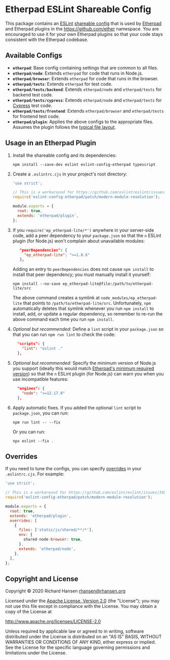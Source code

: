 # Etherpad ESLint Shareable Config

This package contains an [ESLint](https://eslint.org/) [shareable
config](https://eslint.org/docs/developer-guide/shareable-configs) that is used
by [Etherpad](https://etherpad.org/) and Etherpad plugins in the
https://github.com/ether namespace. You are encouraged to use it for your own
Etherpad plugins so that your code stays consistent with the Etherpad codebase.

## Available Configs

* **`etherpad`**: Base config containing settings that are common to all files.
* **`etherpad/node`**: Extends `etherpad` for code that runs in Node.js.
* **`etherpad/browser`**: Extends `etherpad` for code that runs in the browser.
* **`etherpad/tests`**: Extends `etherpad` for test code.
* **`etherpad/tests/backend`**: Extends `etherpad/node` and `etherpad/tests` for
  backend test code.
* **`etherpad/tests/cypress`**: Extends `etherpad/node` and `etherpad/tests` for
  [Cypress](https://www.cypress.io/) test code.
* **`etherpad/tests/frontend`**: Extends `etherpad/browser` and `etherpad/tests`
  for frontend test code.
* **`etherpad/plugin`**: Applies the above configs to the appropriate files.
  Assumes the plugin follows the [typical file
  layout](https://etherpad.org/doc/latest/#index_folder_structure).

## Usage in an Etherpad Plugin

1.  Install the shareable config and its dependencies:

    ```shell
    npm install --save-dev eslint eslint-config-etherpad typescript
    ```

2.  Create a `.eslintrc.cjs` in your project's root directory:

    ```javascript
    'use strict';

    // This is a workaround for https://github.com/eslint/eslint/issues/3458
    require('eslint-config-etherpad/patch/modern-module-resolution');

    module.exports = {
      root: true,
      extends: 'etherpad/plugin',
    };
    ```

3. If you `require('ep_etherpad-lite/*')` anywhere in your server-side code, add
   a peer dependency to your `package.json` so that the `n` ESLint plugin (for
   Node.js) won't complain about unavailable modules:

   ```json
      "peerDependencies": {
        "ep_etherpad-lite": ">=1.8.6"
      },
   ```

   Adding an entry to `peerDependencies` does not cause `npm install` to install
   that peer dependency; you must manually install it yourself:

   ```shell
   npm install --no-save ep_etherpad-lite@file:/path/to/etherpad-lite/src
   ```

   The above command creates a symlink at `node_modules/ep_etherpad-lite` that
   points to `/path/to/etherpad-lite/src`. Unfortunately, `npm` automatically
   deletes that symlink whenever you run `npm install` to install, add, or
   update a regular dependency, so remember to re-run the above command each
   time you run `npm install`.

4. *Optional but recommended:* Define a `lint` script in your `package.json` so
   that you can run `npm run lint` to check the code:

    ```json
      "scripts": {
        "lint": "eslint ."
      },
    ```

5. *Optional but recommended:* Specify the minimum version of Node.js you
    support (ideally this would match [Etherpad's minimum required
    version](https://github.com/ether/etherpad-lite#requirements)) so that the
    `n` ESLint plugin (for Node.js) can warn you when you use incompatible
    features:

    ```json
      "engines": {
        "node": ">=12.17.0"
      },
    ```

6. Apply automatic fixes. If you added the optional `lint` script to
   `package.json`, you can run:

   ```shell
   npm run lint -- --fix
   ```

   Or you can run:

   ```shell
   npx eslint --fix .
   ```

## Overrides

If you need to tune the configs, you can specify
[overrides](https://eslint.org/docs/user-guide/configuring#configuration-based-on-glob-patterns)
in your `.eslintrc.cjs`. For example:

```javascript
'use strict';

// This is a workaround for https://github.com/eslint/eslint/issues/3458
require('eslint-config-etherpad/patch/modern-module-resolution');

module.exports = {
  root: true,
  extends: 'etherpad/plugin',
  overrides: [
    {
      files: ['static/js/shared/**/*'],
      env: {
        shared-node-browser: true,
      },
      extends: 'etherpad/node',
    },
  ],
};
```

## Copyright and License

Copyright © 2020 Richard Hansen <rhansen@rhansen.org>

Licensed under the [Apache License, Version 2.0](LICENSE) (the "License"); you
may not use this file except in compliance with the License. You may obtain a
copy of the License at

http://www.apache.org/licenses/LICENSE-2.0

Unless required by applicable law or agreed to in writing, software distributed
under the License is distributed on an "AS IS" BASIS, WITHOUT WARRANTIES OR
CONDITIONS OF ANY KIND, either express or implied. See the License for the
specific language governing permissions and limitations under the License.
